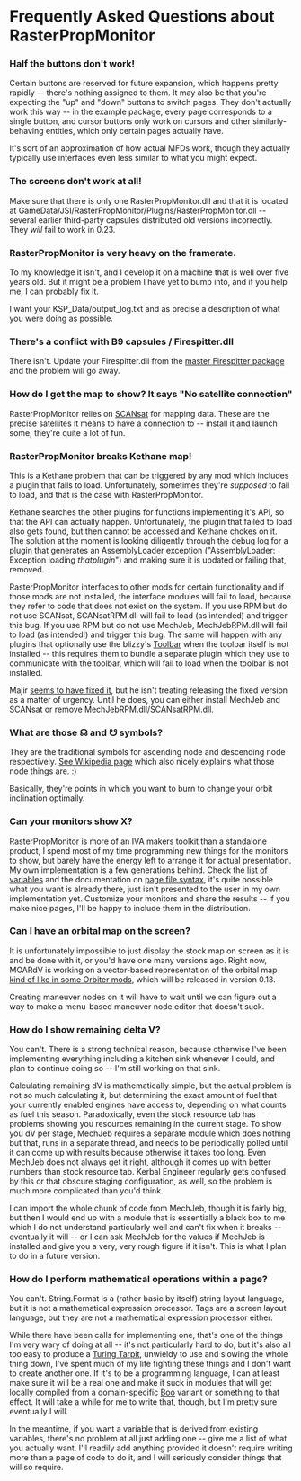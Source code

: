# Frequently Asked Questions about RasterPropMonitor

### Half the buttons don't work!

Certain buttons are reserved for future expansion, which happens pretty rapidly -- there's nothing assigned to them. It may also be that you're expecting the "up" and "down" buttons to switch pages. They don't actually work this way -- in the example package, every page corresponds to a single button, and cursor buttons only work on cursors and other similarly-behaving entities, which only certain pages actually have.

It's sort of an approximation of how actual MFDs work, though they actually typically use interfaces even less similar to what you might expect. 

### The screens don't work at all!

Make sure that there is only one RasterPropMonitor.dll and that it is located at GameData/JSI/RasterPropMonitor/Plugins/RasterPropMonitor.dll -- several earlier third-party capsules distributed old versions incorrectly. They *will* fail to work in 0.23.

### RasterPropMonitor is very heavy on the framerate.

To my knowledge it isn't, and I develop it on a machine that is well over five years old. But it might be a problem I have yet to bump into, and if you help me, I can probably fix it.

I want your KSP_Data/output_log.txt and as precise a description of what you were doing as possible.

### There's a conflict with B9 capsules / Firespitter.dll

There isn't. Update your Firespitter.dll from the [master Firespitter package](http://kerbalspaceport.com/firespitter-propeller-plane-parts/) and the problem will go away.

### How do I get the map to show? It says "No satellite connection"

RasterPropMonitor relies on [SCANsat](http://forum.kerbalspaceprogram.com/threads/55832) for mapping data. These are the precise satellites it means to have a connection to -- install it and launch some, they're quite a lot of fun.

### RasterPropMonitor breaks Kethane map!

This is a Kethane problem that can be triggered by any mod which includes a plugin that fails to load. Unfortunately, sometimes they're *supposed* to fail to load, and that is the case with RasterPropMonitor.

Kethane searches the other plugins for functions implementing it's API, so that the API can actually happen. Unfortunately, the plugin that failed to load also gets found, but then cannot be accessed and Kethane chokes on it. The solution at the moment is looking diligently through the debug log for a plugin that generates an AssemblyLoader exception ("AssemblyLoader: Exception loading *thatplugin*") and making sure it is updated or failing that, removed.

RasterPropMonitor interfaces to other mods for certain functionality and if those mods are not installed, the interface modules will fail to load, because they refer to code that does not exist on the system. If you use RPM but do not use SCANsat, SCANsatRPM.dll will fail to load (as intended) and trigger this bug. If you use RPM but do not use MechJeb, MechJebRPM.dll will fail to load (as intended!) and trigger this bug. The same will happen with any plugins that optionally use the blizzy's [Toolbar](http://forum.kerbalspaceprogram.com/threads/60066) when the toolbar itself is not installed -- this requires them to bundle a separate plugin which they use to communicate with the toolbar, which will fail to load when the toolbar is not installed.

Majir [seems to have fixed it](https://github.com/Majiir/Kethane/commit/e97d806b63cad6921532a612974fd941c9f50209), but he isn't treating releasing the fixed version as a matter of urgency. Until he does, you can either install MechJeb and SCANsat or remove MechJebRPM.dll/SCANsatRPM.dll.

### What are those ☊ and ☋ symbols?

They are the traditional symbols for ascending node and descending node respectively. [See Wikipedia page](https://en.wikipedia.org/wiki/Orbital_node) which also nicely explains what those node things are. :)

Basically, they're points in which you want to burn to change your orbit inclination optimally.

### Can your monitors show X?

RasterPropMonitor is more of an IVA makers toolkit than a standalone product, I spend most of my time programming new things for the monitors to show, but barely have the energy left to arrange it for actual presentation. My own implementation is a few generations behind. Check the [list of variables](https://github.com/Mihara/RasterPropMonitor/wiki/Defined-variables) and the documentation on [page file syntax](https://github.com/Mihara/RasterPropMonitor/wiki/Writing-page-definition-files), it's quite possible what you want is already there, just isn't presented to the user in my own implementation yet. Customize your monitors and share the results -- if you make nice pages, I'll be happy to include them in the distribution.

### Can I have an orbital map on the screen?

It is unfortunately impossible to just display the stock map on screen as it is and be done with it, or you'd have one many versions ago. Right now, MOARdV is working on a vector-based representation of the orbital map [kind of like in some Orbiter mods](http://users.kymp.net/p501474a/Orbiter/sc2.gif), which will be released in version 0.13.

Creating maneuver nodes on it will have to wait until we can figure out a way to make a menu-based maneuver node editor that doesn't suck.

### How do I show remaining delta V?

You can't. There is a strong technical reason, because otherwise I've been implementing everything including a kitchen sink whenever I could, and plan to continue doing so -- I'm still working on that sink.

Calculating remaining dV is mathematically simple, but the actual problem is not so much calculating it, but determining the exact amount of fuel that your currently enabled engines have access to, depending on what counts as fuel this season. Paradoxically, even the stock resource tab has problems showing you resources remaining in the current stage. To show you dV per stage, MechJeb requires a separate module which does nothing but that, runs in a separate thread, and needs to be periodically polled until it can come up with results because otherwise it takes too long. Even MechJeb does not always get it right, although it comes up with better numbers than stock resource tab. Kerbal Engineer regularly gets confused by this or that obscure staging configuration, as well, so the problem is much more complicated than you'd think.

I can import the whole chunk of code from MechJeb, though it is fairly big, but then I would end up with a module that is essentially a black box to me which I do not understand particularly well and can't fix when it breaks -- eventually it will -- or I can ask MechJeb for the values if MechJeb is installed and give you a very, very rough figure if it isn't. This is what I plan to do in a future version.

### How do I perform mathematical operations within a page? 

You can't. String.Format is a (rather basic by itself) string layout language, but it is not a mathematical expression processor. Tags are a screen layout language, but they are not a mathematical expression processor either.

While there have been calls for implementing one, that's one of the things I'm very wary of doing at all -- it's not particularly hard to do, but it's also all too easy to produce a [Turing Tarpit](https://en.wikipedia.org/wiki/Turing_tarpit), unwieldy to use and slowing the whole thing down, I've spent much of my life fighting these things and I don't want to create another one. If it's to be a programming language, I can at least make sure it will be a real one and make it suck in modules that will get locally compiled from a domain-specific [Boo](http://boo.codehaus.org/) variant or something to that effect. It will take a while for me to write that, though, but I'm pretty sure eventually I will.

In the meantime, if you want a variable that is derived from existing variables, there's no problem at all just adding one -- give me a list of what you actually want. I'll readily add anything provided it doesn't require writing more than a page of code to do it, and I will seriously consider things that will so require.